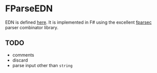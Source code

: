 # FParseEDN
EDN is defined [here](https://github.com/edn-format/edn).
It is implemented in F# using the excellent [fparsec](https://github.com/stephan-tolksdorf/fparsec) parser combinator library.

## TODO
- comments
- discard
- parse input other than `string`
